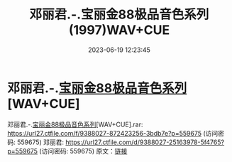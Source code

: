 ﻿---
title: 邓丽君.-.宝丽金88极品音色系列(1997)WAV+CUE
date: 2023-06-19 12:23:45
categories: WAV车载音乐、镜像
tags: 华语中文
---
# 邓丽君.-.[宝丽金88极品音色系列](1997)[WAV+CUE]

邓丽君.-.[宝丽金88极品音色系列](1997)[WAV+CUE].rar: https://url27.ctfile.com/f/9388027-872423256-3bdb7e?p=559675
(访问密码: 559675)
邓丽君: https://url27.ctfile.com/d/9388027-25163978-5f4765?p=559675
(访问密码: 559675)
原文：[链接](https://blog.sina.com.cn/s/blog_1647c7e76010312en.html)